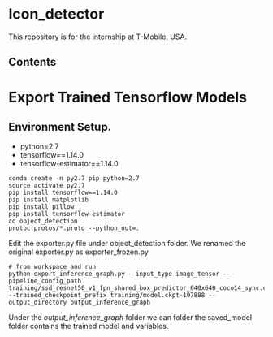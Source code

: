 # Icon_detector
This repository is for the internship at T-Mobile, USA.

## Contents


# Export Trained Tensorflow Models
## Environment Setup.
- python=2.7
- tensorflow==1.14.0
- tensorflow-estimator==1.14.0 

```
conda create -n py2.7 pip python=2.7
source activate py2.7
pip install tensorflow==1.14.0
pip install matplotlib
pip install pillow
pip install tensorflow-estimator
cd object_detection
protoc protos/*.proto --python_out=.
```

Edit the exporter.py file under object_detection folder. We renamed the original exporter.py as  exporter_frozen.py

```
# from workspace and run 
python export_inference_graph.py --input_type image_tensor --pipeline_config_path training/ssd_resnet50_v1_fpn_shared_box_predictor_640x640_coco14_sync.config --trained_checkpoint_prefix training/model.ckpt-197888 --output_directory output_inference_graph
```
Under the *output_inference_graph* folder we can folder the saved_model folder contains the trained model and variables.


